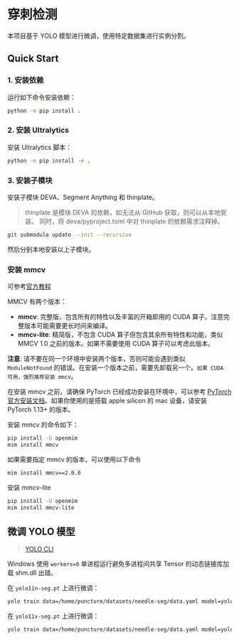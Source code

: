 # 穿刺检测

本项目基于 YOLO 模型进行微调，使用特定数据集进行实例分割。

## Quick Start

### 1. 安装依赖

运行如下命令安装依赖：

```bash
python -m pip install .
```

### 2. 安装 Ultralytics

安装 Ultralytics 脚本：

```bash
python -m pip install -e .
```

### 3. 安装子模块

安装子模块 DEVA、Segment Anything 和 thinplate。

> thinplate 是模块 DEVA 的依赖，如无法从 GitHub 获取，则可以从本地安装。
> 同时，将 deva/pyproject.toml 中对 thinplate 的依赖需求注释掉。

```bash
git submodule update --init --recursive
```

然后分别本地安装以上子模块。

### 安装 mmcv

可参考[官方教程](https://mmcv.readthedocs.io/en/latest/get_started/installation.html)

MMCV 有两个版本：

- **mmcv**: 完整版，包含所有的特性以及丰富的开箱即用的 CUDA 算子。注意完整版本可能需要更长时间来编译。
- **mmcv-lite**: 精简版，不包含 CUDA 算子但包含其余所有特性和功能，类似 MMCV 1.0 之前的版本。如果不需要使用 CUDA 算子可以考虑此版本。

**注意**: 请不要在同一个环境中安装两个版本，否则可能会遇到类似 `ModuleNotFound` 的错误。在安装一个版本之前，需要先卸载另一个。`如果 CUDA 可用，强烈推荐安装 mmcv`。

在安装 mmcv 之前，请确保 PyTorch 已经成功安装在环境中，可以参考 [PyTorch 官方安装文档](https://github.com/pytorch/pytorch#installation)。如果你使用的是搭载 apple silicon 的 mac 设备，请安装 PyTorch 1.13+ 的版本。

安装 mmcv 的命令如下：

```bash
pip install -U openmim
mim install mmcv
```

如果需要指定 mmcv 的版本，可以使用以下命令

```bash
mim install mmcv==2.0.0
```

安装 mmcv-lite

```bash
pip install -U openmim
mim install mmcv-lite
```

## 微调 YOLO 模型

> [YOLO CLI](https://docs.ultralytics.com/zh/usage/cli)

Windows 使用 `workers=0` 单进程运行避免多进程间共享 Tensor 的动态链接库加载 shm.dll 出错。

在 `yolo11n-seg.pt` 上进行微调：

```bash
yolo train data=/home/puncture/datasets/needle-seg/data.yaml model=yolo11n-seg.pt epochs=100 imgsz=1280 device=cuda
```

在 `yolo11x-seg.pt` 上进行微调：

```bash
yolo train data=/home/puncture/datasets/needle-seg/data.yaml model=yolo11x-seg.pt epochs=100 imgsz=1280 batch=8 device=cuda
```
